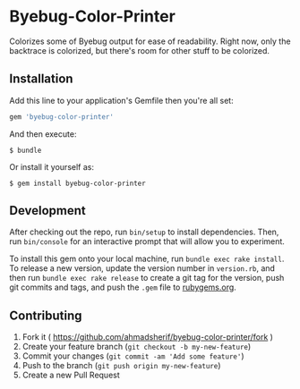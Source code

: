 # Byebug-Color-Printer

Colorizes some of Byebug output for ease of readability. Right now, only the backtrace is colorized, but there's room for other stuff to be colorized.

## Installation

Add this line to your application's Gemfile then you're all set:

```ruby
gem 'byebug-color-printer'
```

And then execute:

    $ bundle

Or install it yourself as:

    $ gem install byebug-color-printer

## Development

After checking out the repo, run `bin/setup` to install dependencies. Then, run `bin/console` for an interactive prompt that will allow you to experiment.

To install this gem onto your local machine, run `bundle exec rake install`. To release a new version, update the version number in `version.rb`, and then run `bundle exec rake release` to create a git tag for the version, push git commits and tags, and push the `.gem` file to [rubygems.org](https://rubygems.org).

## Contributing

1. Fork it ( https://github.com/ahmadsherif/byebug-color-printer/fork )
2. Create your feature branch (`git checkout -b my-new-feature`)
3. Commit your changes (`git commit -am 'Add some feature'`)
4. Push to the branch (`git push origin my-new-feature`)
5. Create a new Pull Request
